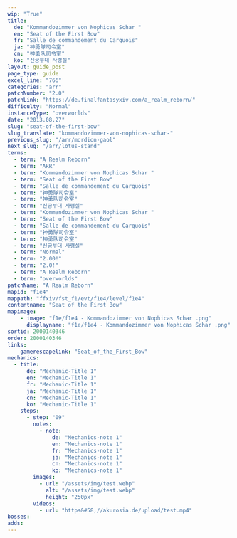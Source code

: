 ```yaml
---
wip: "True"
title:
  de: "Kommandozimmer von Nophicas Schar "
  en: "Seat of the First Bow"
  fr: "Salle de commandement du Carquois"
  ja: "神勇隊司令室"
  cn: "神勇队司令室"
  ko: "신궁부대 사령실"
layout: guide_post
page_type: guide
excel_line: "766"
categories: "arr"
patchNumber: "2.0"
patchLink: "https://de.finalfantasyxiv.com/a_realm_reborn/"
difficulty: "Normal"
instanceType: "overworlds"
date: "2013.08.27"
slug: "seat-of-the-first-bow"
slug_translate: "kommandozimmer-von-nophicas-schar-"
previous_slug: "/arr/mordion-gaol"
next_slug: "/arr/lotus-stand"
terms:
  - term: "A Realm Reborn"
  - term: "ARR"
  - term: "Kommandozimmer von Nophicas Schar "
  - term: "Seat of the First Bow"
  - term: "Salle de commandement du Carquois"
  - term: "神勇隊司令室"
  - term: "神勇队司令室"
  - term: "신궁부대 사령실"
  - term: "Kommandozimmer von Nophicas Schar "
  - term: "Seat of the First Bow"
  - term: "Salle de commandement du Carquois"
  - term: "神勇隊司令室"
  - term: "神勇队司令室"
  - term: "신궁부대 사령실"
  - term: "Normal"
  - term: "2.00!"
  - term: "2.0!"
  - term: "A Realm Reborn"
  - term: "overworlds"
patchName: "A Realm Reborn"
mapid: "f1e4"
mappath: "ffxiv/fst_f1/evt/f1e4/level/f1e4"
contentname: "Seat of the First Bow"
mapimage:
    - image: "f1e/f1e4 - Kommandozimmer von Nophicas Schar .png"
      displayname: "f1e/f1e4 - Kommandozimmer von Nophicas Schar .png"
sortid: 2000140346
order: 2000140346
links:
    gamerescapelink: "Seat_of_the_First_Bow"
mechanics:
  - title:
      de: "Mechanic-Title 1"
      en: "Mechanic-Title 1"
      fr: "Mechanic-Title 1"
      ja: "Mechanic-Title 1"
      cn: "Mechanic-Title 1"
      ko: "Mechanic-Title 1"
    steps:
      - step: "09"
        notes:
          - note:
              de: "Mechanics-note 1"
              en: "Mechanics-note 1"
              fr: "Mechanics-note 1"
              ja: "Mechanics-note 1"
              cn: "Mechanics-note 1"
              ko: "Mechanics-note 1"
        images:
          - url: "/assets/img/test.webp"
            alt: "/assets/img/test.webp"
            height: "250px"
        videos:
          - url: "https&#58;//akurosia.de/upload/test.mp4"
bosses:
adds:
---
```

